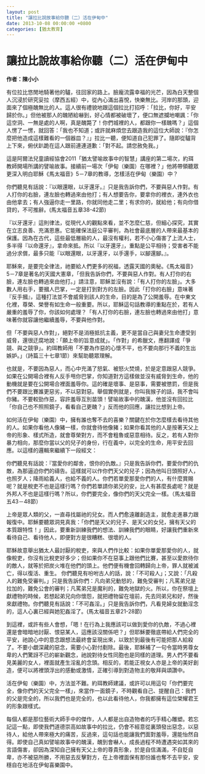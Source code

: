 ```yaml
---
layout: post
title: "讓拉比說故事給你聽（二）活在伊甸中"
date: 2013-10-08 00:00:00 +0800
categories: [猶太教育]
---
```

# 讓拉比說故事給你聽（二）活在伊甸中


**作者：陳小小**

有位拉比悠閒地騎著他的驢，往回家的路上。臉龐流露幸福的光芒，因為白天整個人沉浸於研究妥拉（摩西五經）中，從內心滿出喜悅，快樂無比。河岸的那頭，迎面來了個極醜無比的人。這人很有禮貌地跟這個拉比打招呼：「拉比，你好，平安歸於你。」但他被那人的醜陋給嚇到，好心情都被破壞了，便口無遮攔地嘲諷：「你這空洞、一無是處的人啊，真是醜斃了！你們城裡的人，都跟你一樣醜嗎？」這個人愣了一愣，就回答：「我也不知道；或許就麻煩您去跟造我的這位大師說：『你怎麼把他造成這樣難看的一個器皿？』」拉比一聽，便知道自己犯罪了。隨即從驢背上下來，俯伏趴跪在這人跟前連連道歉：「對不起。請您赦免我。」

這是阿爾法兒童讀經協會2011「猶太譬喻故事中的智慧」講座的第二場次，約珥教師開場所講的譬喻故事。接續前一場次「伊甸（樂園）在哪裡？」他將帶領聽眾更深入明白耶穌《馬太福音》5－7章的教導，怎樣活在伊甸（樂園）中？

你們聽見有話說：『以眼還眼，以牙還牙。』只是我告訴你們，不要與惡人作對。有人打你的右臉，連左臉也轉過來由他打；有人想要告你，要拿你的裡衣，連外衣也由他拿去；有人強逼你走一里路，你就同他走二里；有求你的，就給他；有向你借貸的，不可推辭。(馬太福音五章38-42節)

『以牙還牙』這則律法，從現代人的觀點來看，並不怎麼仁慈，但細心探究，其實在立志良善、充滿恩惠。它能確保法庭公平審判，為社會最底層的人帶來最基本的保護。因為在古代，這些最低層級的人，最沒有權利，若不小心傷害了上流人士，多半得『以命還牙』，拿命來抵。所以『以牙還牙』，重點是公平相待；受害者不能過分求償，最多只能『以眼還眼，以牙還牙，以手還手，以腳還腳。』。

耶穌來，是要完全律法，祂要給人們更多的祝福，透露天國的奧秘。《馬太福音》5－7章是著名的天國大憲章，「但我告訴你們，不要與惡人作對。有人打你的右臉，連左臉也轉過來由他打。」請注意，耶穌並沒有說：「有人打你的左臉」。大多數人用右手，要摑人巴掌，一定是打到對方的左臉。因此「打你的右臉」意味著『反手摑』，這種打法並不會威脅到該人的生命，目的是為了公開羞辱。在中東文化裡，尊榮、榮譽有如生命一般重要。所以，耶穌這句話教導的重點在於，若有人嚴重的羞辱了你，你該如何處理？「有人打你的右臉，連左臉也轉過來由他打」意味著你就容讓他繼續羞辱，不要與他作對。

但「不要與惡人作對」，絕對不是消極抵抗主義，更不是當自己與妻兒生命遭受到威脅，還很迂腐地說：「願上帝的旨意成就」。「作對」的希臘文，應翻譯成「爭競、與之競爭」。約珥教師用「不要為作惡的心懷不平，也不要向那行不義的生出嫉妒。」（詩篇三十七章1節）來幫助聽眾理解。

也就是，不要因為惡人，而心中充滿了怒氣、被怒火焚燒，於是定意跟惡人競爭。如果在公開場合裡有人反手甩你巴掌，你知道對方這樣做並沒有威脅到生命，他的動機就是要在公開場合裡面羞辱你。這的確是壞事、是惡事，需要被懲罰，但是我們不要跟比賽誰更惡劣，不以惡對惡。舉個實例就是，你叫我猴子的話，我不會叫你豬。不要較勁作惡，容許羞辱互別苗頭！譬喻故事中的醜漢，他並沒有回拉比「你自己也不照照鏡子，看看自己更醜？」反而他的回應，讓拉比想到上帝。

如何活在伊甸（樂園）中，擁有誰也奪不去的喜樂？關鍵在於你怎麼樣去看待其他的人。如果你看他人像豬一樣，你就會待他像豬；如果你看其他的人是按著天父上帝的形象、樣式所造，就會尊榮對方，而不會粗魯或惡意相待。反之，若有人對你暴力相向，那麼你當以父的兒子的身份，行在義中，以完全的生命，用平安去回應。以這樣的邏輯來繼續下一段經文：

你們聽見有話說：『當愛你的鄰舍，恨你的仇敵。』只是我告訴你們，要愛你們的仇敵，為那逼迫你們的禱告。這樣就可以作你們天父的兒子；因為他叫日頭照好人，也照歹人；降雨給義人，也給不義的人。你們若單愛那愛你們的人，有什麼賞賜呢？就是稅吏不也是這樣行嗎？你們若單請你弟兄的安，比人有甚麼長處呢？就是外邦人不也是這樣行嗎？所以，你們要完全，像你們的天父完全一樣。（馬太福音五43－48節）

上帝是眾人類的父，一直尋找屬祂的兒女。而人們愈遠離創造主，就愈走進暴力跟報復中。耶穌要聽眾洞見真我：「你們是天父的兒子、是天父的女兒，擁有天父的本質跟特性！」因此，要重新訓練我們的想法、訓練我們的眼睛，好讓我們重新來看待自己、看待他人，即便對方是很糟糕、很壞的人。

耶穌故意舉出猶太人最討厭的稅吏，來與人們作比較：如果你單愛那愛你的人，就像稅吏，你沒有比稅吏好多少；但如果你不在惡事上跟他們比賽，甚至以愛款待你的敵人，就等於把炭火堆在他們的頭上。他們便有機會回轉歸向上帝，罪人就被滅亡，得以復活、重生。 你們聽見有吩咐古人的話，說：「不可殺人」；又說：「凡殺人的難免受審判。」只是我告訴你們：凡向弟兄動怒的，難免受審判；凡罵弟兄是拉加的，難免公會的審判；凡罵弟兄是魔利的，難免地獄的火。所以，你在祭壇上獻禮物的時候，若想起弟兄向你懷怨，就把禮物留在壇前，先去同弟兄和好，然後來獻禮物。你們聽見有話說：「不可姦淫。」只是我告訴你們，凡看見婦女就動淫念的，這人心裏已經與她犯姦淫了。(馬太福音五章21-28節)

到這裡，或許有些人會想，「嗯！在行為上我應該可以做到愛你的仇敵，不過心裡還是會暗暗地討厭、恨惡某人，這應該沒關係吧？」但耶穌要徹底帶給人們完全的平安，祂說心中的意念跟想法最終會呈現出來，以致於到最後有可能把那人給殺了。不要小覷深藏的惡念，需要小心對付剷除。最後，耶穌補了一句令當時男尊女卑的人們驚訝不已的嶄新觀念，祂說對待女性同胞也是同樣的道理。男人們不要看見美麗的女人，裡面就產生淫亂的念頭。相反的，若能正視女人亦是上帝的美好創造，便可以將裡頭浮出的感動或激情，正確引導到對造物主的敬拜與頌讚中。

活在伊甸（樂園）中，方法並不難。約珥教師建議，或許可以用這句「你們要完全，像你們的天父完全一樣」，來當作一面鏡子，不時觀看自己、提醒自己：我們的父是完全的，所以我們也是完全的，也以此看待他人，你我都擁有這位榮耀君王的形象跟樣式。

每個人都是那位藝術大師手中的傑作，人人都是出自造物者的巧手精心雕塑。若忘記這一點，即使我們道德崇高如故事中的拉比，仍會不經意從裏頭發出惡念，以惡待人，給他人帶來極大的痛苦，反過來，這句話也能讓我們面對羞辱，還能怡然自得。即使自己真如譬喻故事中的醜漢，醜到會嚇人，成長過程不時遭遇突如其來的言語傷害，卻因為深知自己擁有天父上帝的尊貴形象，於是自信滿滿，不自貶自卑，亦不被惡所勝，不用惡去反擊對方，在上帝裡面保有那份誰也奪不去平安，安穩自在地活在伊甸喜樂園中。
